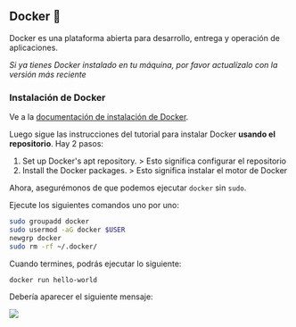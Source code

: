 ## Docker 🐋

Docker es una plataforma abierta para desarrollo, entrega y operación de aplicaciones.

_Si ya tienes Docker instalado en tu máquina, por favor actualízalo con la versión más reciente_

### Instalación de Docker

Ve a la [documentación de instalación de Docker](https://docs.docker.com/engine/install/ubuntu/#install-using-the-repository).

Luego sigue las instrucciones del tutorial para instalar Docker **usando el repositorio**. Hay 2 pasos:

1. Set up Docker's apt repository. > Esto significa configurar el repositorio
2. Install the Docker packages. > Esto significa instalar el motor de Docker

Ahora, asegurémonos de que podemos ejecutar `docker` sin `sudo`.

Ejecute los siguientes comandos uno por uno:

```bash
sudo groupadd docker
sudo usermod -aG docker $USER
newgrp docker
sudo rm -rf ~/.docker/
```

Cuando termines, podrás ejecutar lo siguiente:

```bash
docker run hello-world
```

Debería aparecer el siguiente mensaje:

![](images/docker_hello.png)
